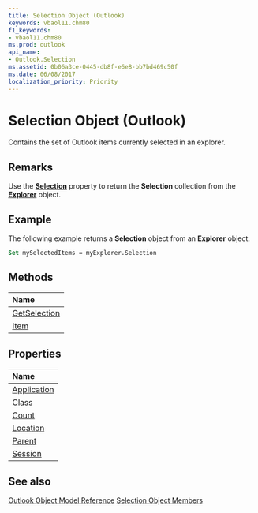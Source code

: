 ```yaml
---
title: Selection Object (Outlook)
keywords: vbaol11.chm80
f1_keywords:
- vbaol11.chm80
ms.prod: outlook
api_name:
- Outlook.Selection
ms.assetid: 0b06a3ce-0445-db8f-e6e8-bb7bd469c50f
ms.date: 06/08/2017
localization_priority: Priority
---
```



# Selection Object (Outlook)

Contains the set of Outlook items currently selected in an explorer.


## Remarks

Use the  **[Selection](./Outlook.Explorer.Selection.md)** property to return the **Selection** collection from the **[Explorer](Outlook.Explorer.md)** object.


## Example

The following example returns a  **Selection** object from an **Explorer** object.


```vb
Set mySelectedItems = myExplorer.Selection
```


## Methods



|Name|
|:-----|
|[GetSelection](./Outlook.Selection.GetSelection.md)|
|[Item](./Outlook.Selection.Item.md)|

## Properties



|Name|
|:-----|
|[Application](./Outlook.Selection.Application.md)|
|[Class](./Outlook.Selection.Class.md)|
|[Count](./Outlook.Selection.Count.md)|
|[Location](./Outlook.Selection.Location.md)|
|[Parent](./Outlook.Selection.Parent.md)|
|[Session](./Outlook.Selection.Session.md)|

## See also


[Outlook Object Model Reference](./overview/Outlook/object-model.md)
[Selection Object Members](./overview/Outlook.md)
